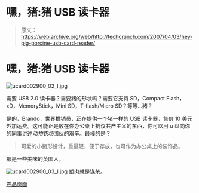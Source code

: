 # 嘿，猪:猪 USB 读卡器 

> 原文：<https://web.archive.org/web/http://techcrunch.com/2007/04/03/hey-pig-porcine-usb-card-reader/>

# 嘿，猪:猪 USB 读卡器

![ucard002900_02_l.jpg](img/b5d8f28bd66e40fb3e1d609bac8bf481.png)

需要 USB 2.0 读卡器？需要猪的形状吗？需要它支持 SD，Compact Flash，xD，MemoryStick，Mini SD，T-flash/Micro SD？等等…猪？

是的，Brando，世界推销员，正在提供一个猪一样的 USB 读卡器，售价 10 美元外加运费。这可能正是放在你办公桌上抗议共产主义的东西，你可以用 u 盘向你的同事讲述*动物农场*团伙的艰辛。最棒的是？

> 可爱的小猪形设计，重量轻，便于存放，也可作为办公桌上的装饰品。

那是一些美味的英国人。

 ![ucard002900_03_l.jpg](img/f294b7358debf65530ecc523f06ce135.png)
塑肉就是谋杀。

[产品页面](https://web.archive.org/web/20210307092113/http://usb.brando.com.hk/prod_detail.php?prod_id=00261)